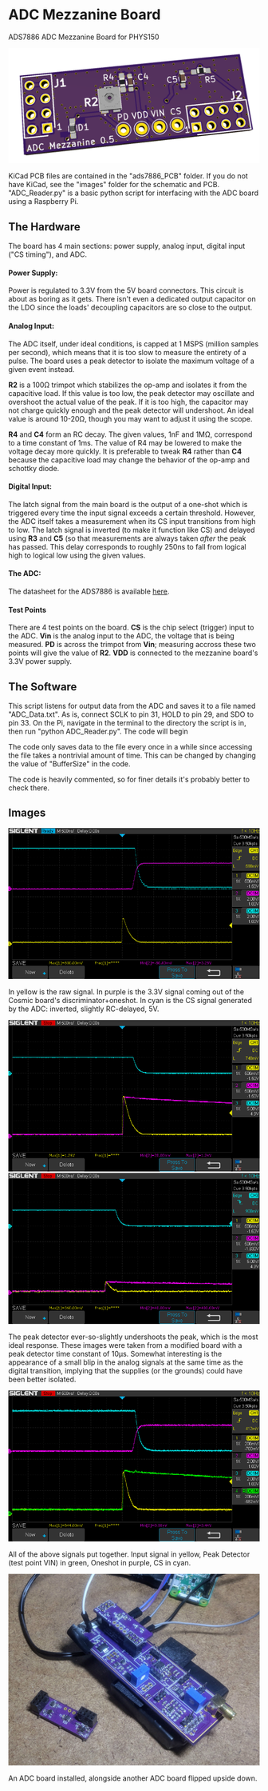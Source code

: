 # ADC Mezzanine Board
 ADS7886 ADC Mezzanine Board for PHYS150
 
 ![Board Render](Images/PCB/renderfront.PNG)

 KiCad PCB files are contained in the "ads7886_PCB" folder. If you do not have KiCad, see the "images" folder for the schematic and PCB. "ADC_Reader.py" is a basic python script for interfacing with the ADC board using a Raspberry Pi.
 
 ## The Hardware
 
The board has 4 main sections: power supply, analog input, digital input ("CS timing"), and ADC. 

#### Power Supply:
Power is regulated to 3.3V from the 5V board connectors. This circuit is about as boring as it gets. There isn't even a dedicated output capacitor on the LDO since the loads' decoupling capacitors are so close to the output.

#### Analog Input:
The ADC itself, under ideal conditions, is capped at 1 MSPS (million samples per second), which means that it is too slow to measure the entirety of a pulse. The board uses a peak detector to isolate the maximum voltage of a given event instead. 

**R2** is a 100Ω trimpot which stabilizes the op-amp and isolates it from the capacitive load. If this value is too low, the peak detector may oscillate and overshoot the actual value of the peak. If it is too high, the capacitor may not charge quickly enough and the peak detector will undershoot. An ideal value is around 10-20Ω, though you may want to adjust it using the scope. 

**R4** and **C4** form an RC decay. The given values, 1nF and 1MΩ, correspond to a time constant of 1ms. The value of R4 may be lowered to make the voltage decay more quickly. It is preferable to tweak **R4** rather than **C4** because the capacitive load may change the behavior of the op-amp and schottky diode.

#### Digital Input:
The latch signal from the main board is the output of a one-shot which is triggered every time the input signal exceeds a certain threshold. However, the ADC itself takes a measurement when its CS input transitions from high to low. The latch signal is inverted (to make it function like CS) and delayed using **R3** and **C5** (so that measurements are always taken *after* the peak has passed. This delay corresponds to roughly 250ns to fall from logical high to logical low using the given values.
 
#### The ADC:
The datasheet for the ADS7886 is available [here](http://www.ti.com/lit/ds/symlink/ads7886.pdf). 

#### Test Points
There are 4 test points on the board. **CS** is the chip select (trigger) input to the ADC. **Vin** is the analog input to the ADC, the voltage that is being measured. **PD** is across the trimpot from **Vin**; measuring accross these two points will give the value of **R2**. **VDD** is connected to the mezzanine board's 3.3V power supply.

 ## The Software

 This script listens for output data from the ADC and saves it to a file named "ADC_Data.txt".
 As is, connect SCLK to pin 31, HOLD to pin 29, and SDO to pin 33. On the Pi, navigate in the terminal to the directory the script is in, then run "python ADC_Reader.py". The code will begin 
 
 The code only saves data to the file every once in a while since accessing the file takes a nontrivial amount of time. This can be changed by changing the value of "BufferSize" in the code.
 
 The code is heavily commented, so for finer details it's probably better to check there. 
 
 ## Images
 
 ![CS vs Oneshot](Images/CS_vs_Oneshot.png)
 
 In yellow is the raw signal. In purple is the 3.3V signal coming out of the Cosmic board's discriminator+oneshot. In cyan is the CS signal generated by the ADC: inverted, slightly RC-delayed, 5V.
 
 ![Peak Detect High](Images/PeakDetectHigh.png)
 ![Peak Detect Low](Images/PeakDetectLow.png)
 
 The peak detector ever-so-slightly undershoots the peak, which is the most ideal response. These images were taken from a modified board with a peak detector time constant of 10µs. Somewhat interesting is the appearance of a small blip in the analog signals at the same time as the digital transition, implying that the supplies (or the grounds) could have been better isolated.
 
 ![All Signals Together](Images/AllSignals.png)
 
 All of the above signals put together. Input signal in yellow, Peak Detector (test point VIN) in green, Oneshot in purple, CS in cyan.
 
 ![Installed Board](Images/installed_image.jpg)
 
 An ADC board installed, alongside another ADC board flipped upside down.